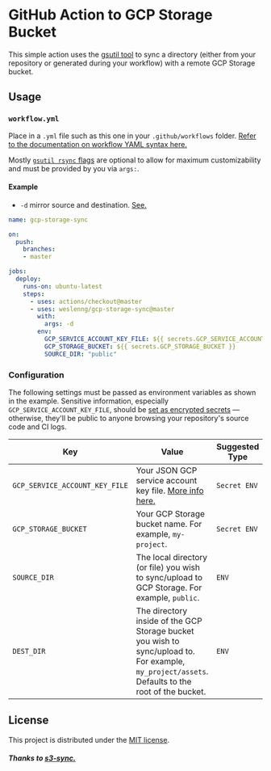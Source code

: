 # GitHub Action to GCP Storage Bucket

This simple action uses the [gsutil tool](https://cloud.google.com/storage/docs/gsutil) to sync a directory (either from your repository or generated during your workflow) with a remote GCP Storage bucket.

## Usage

### `workflow.yml`

Place in a `.yml` file such as this one in your `.github/workflows` folder. [Refer to the documentation on workflow YAML syntax here.](https://help.github.com/en/articles/workflow-syntax-for-github-actions)

Mostly [`gsutil rsync` flags](https://cloud.google.com/storage/docs/gsutil/commands/rsync) are optional to allow for maximum customizability and must be provided by you via `args:`.

#### Example

- `-d` mirror source and destination. [See.](https://cloud.google.com/storage/docs/gsutil/commands/rsync#using--d-option-with-caution-to-mirror-source-and-destination)

```yaml
name: gcp-storage-sync

on:
  push:
    branches:
    - master

jobs:
  deploy:
    runs-on: ubuntu-latest
    steps:
      - uses: actions/checkout@master
      - uses: weslenng/gcp-storage-sync@master
        with:
          args: -d
        env:
          GCP_SERVICE_ACCOUNT_KEY_FILE: ${{ secrets.GCP_SERVICE_ACCOUNT_KEY_FILE }}
          GCP_STORAGE_BUCKET: ${{ secrets.GCP_STORAGE_BUCKET }}
          SOURCE_DIR: "public"
```

### Configuration

The following settings must be passed as environment variables as shown in the example. Sensitive information, especially `GCP_SERVICE_ACCOUNT_KEY_FILE`, should be [set as encrypted secrets](https://help.github.com/en/articles/virtual-environments-for-github-actions#creating-and-using-secrets-encrypted-variables) — otherwise, they'll be public to anyone browsing your repository's source code and CI logs.

| Key | Value | Suggested Type | Required | Default |
| ------------- | ------------- | ------------- | ------------- | ------------- |
| `GCP_SERVICE_ACCOUNT_KEY_FILE` | Your JSON GCP service account key file. [More info here.](https://cloud.google.com/storage/docs/authentication/managing-hmackeys) | `Secret ENV` | **Yes** | N/A |
| `GCP_STORAGE_BUCKET` | Your GCP Storage bucket name. For example, `my-project`. | `Secret ENV` | **Yes** | N/A |
| `SOURCE_DIR` | The local directory (or file) you wish to sync/upload to GCP Storage. For example, `public`. | `ENV` | **Yes** | N/A |
| `DEST_DIR` | The directory inside of the GCP Storage bucket you wish to sync/upload to. For example, `my_project/assets`. Defaults to the root of the bucket. | `ENV` | No | `/` (root of bucket) |

## License

This project is distributed under the [MIT license](LICENSE).

##### Thanks to [s3-sync.](https://github.com/jakejarvis/s3-sync-action)
